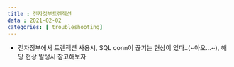 ```yaml
---
title : 전자정부트렌젝션
data : 2021-02-02
categories: [ troubleshooting]
---
```


- 전자정부에서 트렌젝션 사용시, SQL conn이 끊기는 현상이 있다..(~아오...~), 해당 현상 발생시 참고해보자 
